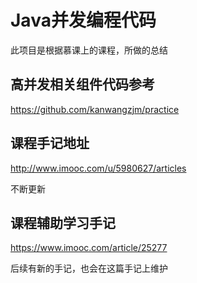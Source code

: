 # Java并发编程代码
此项目是根据慕课上的课程，所做的总结

## 高并发相关组件代码参考

https://github.com/kanwangzjm/practice


## 课程手记地址

http://www.imooc.com/u/5980627/articles

不断更新

## 课程辅助学习手记

https://www.imooc.com/article/25277

后续有新的手记，也会在这篇手记上维护


